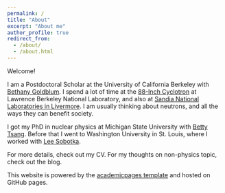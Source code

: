 ```yaml
---
permalink: /
title: "About"
excerpt: "About me"
author_profile: true
redirect_from: 
  - /about/
  - /about.html
---
```


Welcome!

I am a Postdoctoral Scholar at the University of California Berkeley with [Bethany Goldblum](https://appliedphysics.nuc.berkeley.edu/about/). I spend a lot of time at the [88-Inch Cyclotron](http://cyclotron.lbl.gov/) at Lawrence Berkeley National Laboratory, and also at [Sandia National Laboratories in Livermore](https://www.sandia.gov/locations/livermore_california.html). I am usually thinking about neutrons, and all the ways they can benefit society.

I got my PhD in nuclear physics at Michigan State University with [Betty Tsang](https://people.nscl.msu.edu/~tsang/). Before that I went to Washington University in St. Louis, where I worked with [Lee Sobotka](https://artsci.wustl.edu/faculty-staff/lee-sobotka). 

For more details, check out my CV. For my thoughts on non-physics topic, check out the blog.

This website is powered by the [academicpages template](https://github.com/academicpages/academicpages.github.io) and hosted on GitHub pages.

